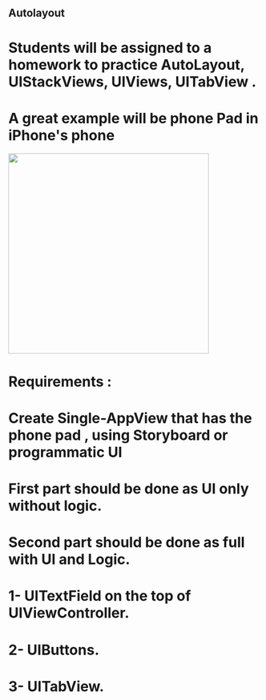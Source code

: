 ## Autolayout 
# Students will be assigned to a homework to practice AutoLayout, UIStackViews, UIViews, UITabView . 
# A great example will be phone Pad in iPhone's phone

<img src = https://user-images.githubusercontent.com/34104180/141255645-8a3fa966-6ec6-4208-a864-1ac1711685d6.PNG width="400" hieght="400" />

# Requirements : 
# Create Single-AppView that has the phone pad , using Storyboard or programmatic UI 
# First part should be done as UI only without logic. 
# Second part should be done as full with UI and Logic. 
# 1- UITextField on the top of UIViewController.
# 2- UIButtons.
# 3- UITabView.





